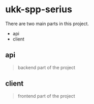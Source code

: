 # ukk-spp-serius

There are two main parts in this project.  
- api
- client  

## api  
> backend part of the project  
## client
> frontend part of the project
